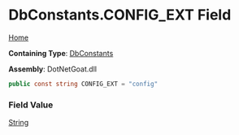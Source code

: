 # DbConstants\.CONFIG\_EXT Field

[Home](../../../../../../../README.md)

**Containing Type**: [DbConstants](../README.md)

**Assembly**: DotNetGoat\.dll

```csharp
public const string CONFIG_EXT = "config"
```

### Field Value

[String](https://docs.microsoft.com/en-us/dotnet/api/system.string)


